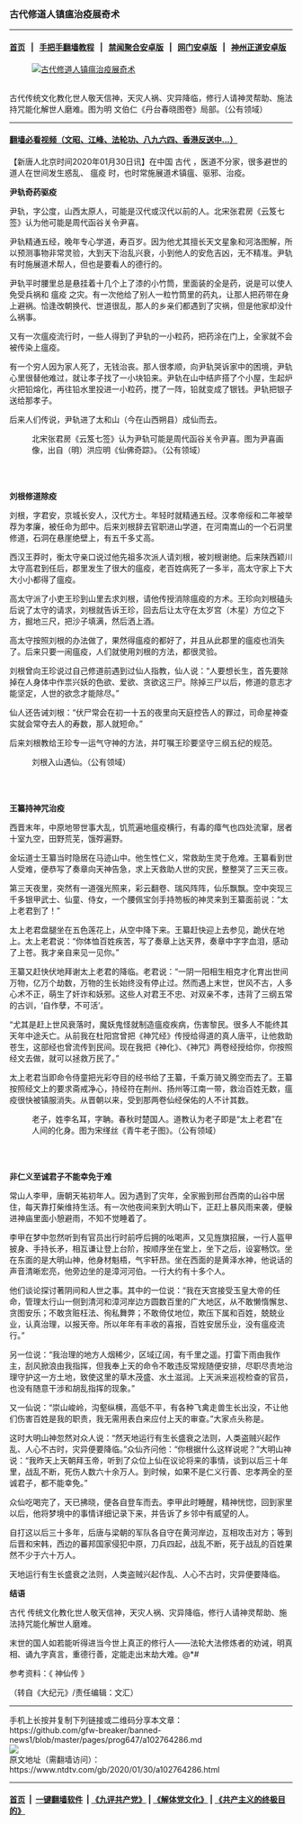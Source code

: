 ### 古代修道人镇瘟治疫展奇术
------------------------

#### [首页](https://github.com/gfw-breaker/banned-news1/blob/master/README.md) &nbsp;&nbsp;|&nbsp;&nbsp; [手把手翻墙教程](https://github.com/gfw-breaker/guides/wiki) &nbsp;&nbsp;|&nbsp;&nbsp; [禁闻聚合安卓版](https://github.com/gfw-breaker/bn-android) &nbsp;&nbsp;|&nbsp;&nbsp; [网门安卓版](https://github.com/oGate2/oGate) &nbsp;&nbsp;|&nbsp;&nbsp; [神州正道安卓版](https://github.com/SzzdOgate/update) 



<div><div class="featured_image">
 <a href="https://i.ntdtv.com/assets/uploads/2020/01/0125-2-600x400.jpg" target="_blank">
  <figure>
   <img alt="古代修道人镇瘟治疫展奇术" src="https://i.ntdtv.com/assets/uploads/2020/01/0125-2-600x400-800x450.jpg"/>
  </figure><br/>
 </a>
 <span class="caption">
  古代传统文化教化世人敬天信神，天灾人祸、灾异降临，修行人请神灵帮助、施法持咒能化解世人磨难。图为明 文伯仁《丹台春晓图卷》局部。（公有领域）
 </span>
</div>
</div><hr/>

#### [翻墙必看视频（文昭、江峰、法轮功、八九六四、香港反送中...）](http://167.172.214.107/home.html)

<div><div class="post_content" itemprop="articleBody">
 <p>
  【新唐人北京时间2020年01月30日讯】在中国
  <ok href="https://www.ntdtv.com/gb/古代.htm">
   古代
  </ok>
  ，医道不分家，很多避世的道人在世间发生惑乱、
  <ok href="https://www.ntdtv.com/gb/瘟疫.htm">
   瘟疫
  </ok>
  时，也时常施展道术镇瘟、驱邪、治疫。
 </p>
 <p>
  <strong>
   尹轨奇药驱疫
  </strong>
 </p>
 <p>
  尹轨，字公度，山西太原人，可能是汉代或汉代以前的人。北宋张君房《云笈七签》认为他可能是周代函谷关令尹喜。
 </p>
 <p>
  尹轨精通五经，晚年专心学道，寿百岁。因为他尤其擅长天文星象和河洛图解，所以预测事物非常灵验，大到天下治乱兴衰，小到他人的安危吉凶，无不精准。尹轨有时施展道术帮人，但也是要看人的德行的。
 </p>
 <p>
  尹轨平时腰里总是悬挂着十几个上了漆的小竹筒，里面装的全是药，说是可以使人免受兵祸和
  <ok href="https://www.ntdtv.com/gb/瘟疫.htm">
   瘟疫
  </ok>
  之灾。有一次他给了别人一粒竹筒里的药丸，让那人把药带在身上避祸。恰逢改朝换代、世道很乱，那人的乡亲们都遇到了灾祸，但是他家却没什么祸事。
 </p>
 <p>
  又有一次瘟疫流行时，一些人得到了尹轨的一小粒药，把药涂在门上，全家就不会被传染上瘟疫。
 </p>
 <p>
  有一个穷人因为家人死了，无钱治丧。那人很孝顺，向尹轨哭诉家中的困境，尹轨心里很替他难过，就让孝子找了一小块铅来。尹轨在山中结庐搭了个小屋，生起炉火把铅熔化，再往铅水里投进一小粒药，搅了一阵，铅就变成了银钱。尹轨把银子送给那孝子。
 </p>
 <p>
  后来人们传说，尹轨进了太和山（今在山西朔县）成仙而去。
 </p>
 <figure class="wp-caption alignnone" id="attachment_102764429" style="width: 450px">
  <img alt="" class="size-full wp-image-102764429" src="https://i.ntdtv.com/assets/uploads/2020/01/6098d1d0405517ff7d099ba6baa881e8-e1580179896401-450x629.jpg">
   <br/><figcaption class="wp-caption-text">
    北宋张君房《云笈七签》认为尹轨可能是周代函谷关令尹喜。图为尹喜画像，出自（明）洪应明《仙佛奇踪》。（公有领域）
   </figcaption><br/>
  </img>
 </figure><br/>
 <p>
  <strong>
   刘根修道除疫
  </strong>
 </p>
 <p>
  刘根，字君安，京城长安人，汉代方士。年轻时就精通五经。汉孝帝绥和二年被举荐为孝廉，被任命为郎中。后来刘根辞去官职进山学道，在河南嵩山的一个石洞里修道，石洞在悬崖绝壁上，有五千多丈高。
 </p>
 <p>
  西汉王莽时，衡太守亲口说过他先祖多次派人请刘根，被刘根谢绝。后来陕西颖川太守高君到任后，郡里发生了很大的瘟疫，老百姓病死了一多半，高太守家上下大大小小都得了瘟疫。
 </p>
 <p>
  高太守派了小吏王珍到山里去求刘根，请他传授消除瘟疫的方术。王珍向刘根磕头后说了太守的请求，刘根就告诉王珍，回去后让太守在太岁宫（木星）方位之下方，掘地三尺，把沙子填满，然后洒上酒。
 </p>
 <p>
  高太守按照刘根的办法做了，果然得瘟疫的都好了，并且从此郡里的瘟疫也消失了。后来只要一闹瘟疫，人们就使用刘根的方法，都很灵验。
 </p>
 <p>
  刘根曾向王珍说过自己修道前遇到过仙人指教，仙人说：“人要想长生，首先要除掉在人身体中作祟兴妖的色欲、爱欲、贪欲这三尸。除掉三尸以后，修道的意志才能坚定，人世的欲念才能除尽。”
 </p>
 <p>
  仙人还告诫刘根：“伏尸常会在初一十五的夜里向天庭控告人的罪过，司命星神查实就会常夺去人的寿数，那人就短命。”
 </p>
 <p>
  后来刘根教给王珍专一运气守神的方法，并叮嘱王珍要坚守三纲五纪的规范。
 </p>
 <figure class="wp-caption alignnone" id="attachment_102764432" style="width: 450px">
  <img alt="" class="size-full wp-image-102764432" src="https://i.ntdtv.com/assets/uploads/2020/01/b73b9aa65cc9487adf2d76a23d5c8418-e1580180764921-450x558.jpg">
   <br/><figcaption class="wp-caption-text">
    刘根入山遇仙。（公有领域）
   </figcaption><br/>
  </img>
 </figure><br/>
 <p>
  <strong>
   王纂持神咒治疫
  </strong>
 </p>
 <p>
  西晋末年，中原地带世事大乱，饥荒遍地瘟疫横行，有毒的瘴气也四处流窜，居者十室九空，田野荒芜，饿殍遍野。
 </p>
 <p>
  金坛道士王纂当时隐居在马迹山中。他生性仁义，常救助生灵于危难。王纂看到世人受难，便恭写了奏章向天神告急，求上天救助人世的灾民，整整哭了三天三夜。
 </p>
 <p>
  第三天夜里，突然有一道强光照来，彩云翻卷、瑞风阵阵，仙乐飘飘。空中突现三千多银甲武士、仙童、侍女，一个腰佩宝剑手持笏板的神灵来到王纂面前说：“太上老君到了！”
 </p>
 <p>
  太上老君盘腿坐在五色莲花上，从空中降下来。王纂赶快迎上去参见，跪伏在地上。太上老君说：“你体恤百姓疾苦，写了奏章上达天界，奏章中字字血泪，感动了上苍。我才亲自来见一见你。”
 </p>
 <p>
  王纂又赶快伏地拜谢太上老君的降临。老君说：“一阴一阳相生相克才化育出世间万物，亿万个劫数，万物的生长始终没有停止过。然而遇上末世，世风不古，人多心术不正，萌生了奸诈和妖邪。这些人对君王不忠、对双亲不孝，违背了三纲五常的古训，‘自作孽，不可活’。
 </p>
 <p>
  “尤其是赶上世风衰落时，魔妖鬼怪就制造瘟疫疾病，伤害黎民。很多人不能终其天年中途夭亡。从前我在杜阳宫曾把《神咒经》传授给得道的真人唐平，让他救助苍生，这部经也曾流传到民间。现在我把《神化》、《神咒》两卷经授给你，你按照经文去做，就可以拯救万民了。”
 </p>
 <p>
  太上老君当即命令侍童把光彩夺目的经书给了王纂，千乘万骑又腾空而去了。王纂按照经文上的要求斋戒净心，持经符在荆州、扬州等江南一带，救治百姓无数，瘟疫很快被镇服消失。从晋朝以来，受到那两卷仙经保佑的人不计其数。
 </p>
 <figure class="wp-caption alignnone" id="attachment_102764433" style="width: 450px">
  <img alt="" class="size-full wp-image-102764433" src="https://i.ntdtv.com/assets/uploads/2020/01/PK2C000022N000000000PAA-e1521185161172-450x787.jpg"/>
  <br/><figcaption class="wp-caption-text">
   老子，姓李名耳，字聃。春秋时楚国人。道教认为老子即是“太上老君”在人间的化身。图为宋缂丝《青牛老子图》。（公有领域）
  </figcaption><br/>
 </figure><br/>
 <p>
  <strong>
   非仁义至诚君子不能幸免于难
  </strong>
 </p>
 <p>
  常山人李甲，唐朝天祐初年人。因为遇到了灾年，全家搬到邢台西南的山谷中居住，每天靠打柴维持生活。有一次他夜间来到大明山下，正赶上暴风雨来袭，便躲进神庙里面小憩避雨，不知不觉睡着了。
 </p>
 <p>
  李甲在梦中忽然听到有官员出行时前呼后拥的吆喝声，又见旌旗招展，一行人盔甲披身、手持长矛，相互谦让登上台阶，按顺序坐在堂上，坐下之后，设宴畅饮。坐在东面的是大明山神，他身材魁梧，气宇轩昂。坐在西面的是黄泽水神，他说话的声音清晰宏亮，他旁边坐的是漳河河伯。一行大约有十多个人。
 </p>
 <p>
  他们谈论探讨著阴间和人世之事。其中的一位说：“我在天宫接受玉皇大帝的任命，管理太行山一侧到清河和漳河岸边方圆数百里的广大地区，从不敢懒惰懈怠、贪图安乐；不敢贪赃枉法、徇私舞弊；不敢倚仗地位，欺压下属和百姓，兢兢业业，认真治理，以报天帝。所以年年有丰收的喜报，百姓安居乐业，没有瘟疫流行。”
 </p>
 <p>
  另一位说：“我治理的地方人烟稀少，区域辽阔，有千里之遥。打雷下雨由我作主，刮风掀浪由我指挥，但我奉上天的命令不敢违反常规随便安排，尽职尽责地治理守护这一方土地，致使这里的草木茂盛、水土滋润。上天派来巡视检查的官员，也没有随意干涉和胡乱指挥的现象。”
 </p>
 <p>
  又一仙说：“崇山峻岭，沟壑纵横，高低不平，有各种飞禽走兽生长出没，不让他们伤害百姓是我的职责，我无需用表白来应付上天的审查。”大家点头称是。
 </p>
 <p>
  这时大明山神忽然对众人说：“然天地运行有生长盛衰之法则，人类盗贼兴起作乱、人心不古时，灾异便要降临。”众仙齐问他：“你根据什么这样说呢？”大明山神说：“我昨天上天朝拜玉帝，听到了众位上仙在议论将来的事情，谈到以后三十年里，战乱不断，死伤人数六十余万人。到时候，如果不是仁义行善、忠孝两全的至诚君子，都不能幸免。”
 </p>
 <p>
  众仙吃喝完了，天已拂晓，便各自登车而去。李甲此时睡醒，精神恍惚，回到家里以后，他将梦境中的事情详细记录下来，并告诉了乡邻中有威望的人。
 </p>
 <p>
  自打这以后三十多年，后唐与梁朝的军队各自守在黄河岸边，互相攻击对方；等到后晋和宋韩，西边的蕃邦国家侵犯中原，刀兵四起，战乱不断，死于战乱的百姓果然不少于六十万人。
 </p>
 <p>
  天地运行有生长盛衰之法则，人类盗贼兴起作乱、人心不古时，灾异便要降临。
 </p>
 <p>
  <strong>
   结语
  </strong>
 </p>
 <p>
  <ok href="https://www.ntdtv.com/gb/古代.htm">
   古代
  </ok>
  传统文化教化世人敬天信神，天灾人祸、灾异降临，修行人请神灵帮助、施法持咒能化解世人磨难。
 </p>
 <p>
  末世的国人如若能听得进当今世上真正的修行人——法轮大法修炼者的劝诫，明真相、诵九字真言，重德行善，定能走出末劫大难。@*#
 </p>
 <p>
  参考资料：《
  <ok href="https://www.ntdtv.com/gb/神仙传.htm">
   神仙传
  </ok>
  》
 </p>
 <p>
  （转自《大纪元》/责任编辑：文汇）
 </p>
 <div class="single_ad">
 </div>
</div>
</div>
<hr/>
手机上长按并复制下列链接或二维码分享本文章：<br/>
https://github.com/gfw-breaker/banned-news1/blob/master/pages/prog647/a102764286.md <br/>
<a href='https://github.com/gfw-breaker/banned-news1/blob/master/pages/prog647/a102764286.md'><img src='https://github.com/gfw-breaker/banned-news1/blob/master/pages/prog647/a102764286.md.png'/></a> <br/>
原文地址（需翻墙访问）：https://www.ntdtv.com/gb/2020/01/30/a102764286.html


------------------------
#### [首页](https://github.com/gfw-breaker/banned-news1/blob/master/README.md) &nbsp;|&nbsp; [一键翻墙软件](https://github.com/gfw-breaker/nogfw/blob/master/README.md) &nbsp;| [《九评共产党》](https://github.com/gfw-breaker/9ping.md/blob/master/README.md#九评之一评共产党是什么) | [《解体党文化》](https://github.com/gfw-breaker/jtdwh.md/blob/master/README.md) | [《共产主义的终极目的》](https://github.com/gfw-breaker/gczydzjmd.md/blob/master/README.md)


<img src='http://gfw-breaker.win/banned-news1/pages/prog647/a102764286.md' width='0px' height='0px'/>